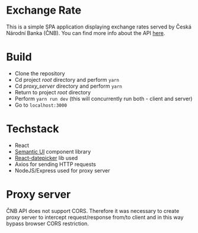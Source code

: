 # Exchange Rate

This is a simple SPA application displaying exchange rates served by Česká Národní Banka (ČNB). You can find more info about the API [here](https://www.cnb.cz/en/faq/format_of_the_foreign_exchange_market.html).

# Build
* Clone the repository
* Cd project _root_ directory and perform `yarn`
* Cd _proxy_server_ directory and perform `yarn`
* Return to project _root_ directory
* Perform `yarn run dev` (this will concurrently run both - client and server)
* Go to `localhost:3000`

# Techstack
* React
* [Semantic UI](https://react.semantic-ui.com/) component library
* [React-datepicker](https://github.com/Hacker0x01/react-datepicker) lib used
* Axios for sending HTTP requests
* NodeJS/Express used for proxy server

# Proxy server
ČNB API does not support CORS. Therefore it was necessary to create proxy server to intercept request/response from/to client and in this way bypass browser CORS restriction. 



